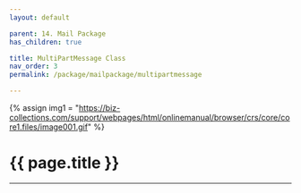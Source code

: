 ```yaml
---
layout: default

parent: 14. Mail Package
has_children: true

title: MultiPartMessage Class
nav_order: 3
permalink: /package/mailpackage/multipartmessage

---
```

{% assign img1 = "https://biz-collections.com/support/webpages/html/onlinemanual/browser/crs/core/core1.files/image001.gif" %}

# {{ page.title }}

---
